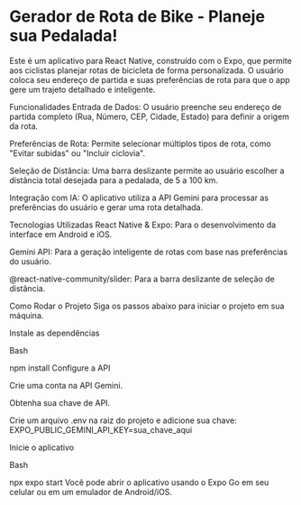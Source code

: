  # Gerador de Rota de Bike - Planeje sua Pedalada!
 
 Este é um aplicativo para React Native, construído com o Expo, que permite aos ciclistas planejar rotas de bicicleta de forma personalizada. O usuário coloca seu endereço de partida e suas preferências de rota para que o app gere um trajeto detalhado e inteligente.

 Funcionalidades
 Entrada de Dados: O usuário preenche seu endereço de partida completo (Rua, Número, CEP, Cidade, Estado) para definir a origem da rota.

 Preferências de Rota: Permite selecionar múltiplos tipos de rota, como "Evitar subidas" ou "Incluir ciclovia".

 Seleção de Distância: Uma barra deslizante permite ao usuário escolher a distância total desejada para a pedalada, de 5 a 100 km.

 Integração com IA: O aplicativo utiliza a API Gemini para processar as preferências do usuário e gerar uma rota detalhada.

 Tecnologias Utilizadas
React Native & Expo: Para o desenvolvimento da interface em Android e iOS.

Gemini API: Para a geração inteligente de rotas com base nas preferências do usuário.

@react-native-community/slider: Para a barra deslizante de seleção de distância.

 Como Rodar o Projeto
Siga os passos abaixo para iniciar o projeto em sua máquina.

Instale as dependências

Bash

npm install
Configure a API

Crie uma conta na API Gemini.

Obtenha sua chave de API.

Crie um arquivo .env na raiz do projeto e adicione sua chave:
EXPO_PUBLIC_GEMINI_API_KEY=sua_chave_aqui

Inicie o aplicativo

Bash

npx expo start
Você pode abrir o aplicativo usando o Expo Go em seu celular ou em um emulador de Android/iOS.
